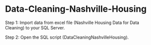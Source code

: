 # Data-Cleaning-Nashville-Housing

Step 1: Import data from excel file (Nashville Housing Data for Data Cleaning) to your SQL Server.

Step 2: Open the SQL script (DataCleaningNashvilleHousing).
